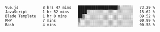 <!--START_SECTION:waka-->

```text
Vue.js           8 hrs 47 mins   ██████████████████▒░░░░░░   73.29 %
JavaScript       1 hr 52 mins    ████░░░░░░░░░░░░░░░░░░░░░   15.62 %
Blade Template   1 hr 8 mins     ██▒░░░░░░░░░░░░░░░░░░░░░░   09.52 %
PHP              7 mins          ▒░░░░░░░░░░░░░░░░░░░░░░░░   00.99 %
Bash             4 mins          ░░░░░░░░░░░░░░░░░░░░░░░░░   00.58 %
```

<!--END_SECTION:waka-->
